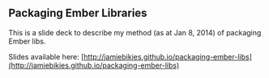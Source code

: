 ## Packaging Ember Libraries

This is a slide deck to describe my method (as at Jan 8, 2014) of packaging
Ember libs.

Slides available here: [http://jamiebikies.github.io/packaging-ember-libs](http://jamiebikies.github.io/packaging-ember-libs)

